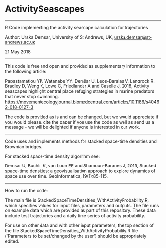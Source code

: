 # ActivitySeascapes
----------------------------------------------
R Code implementing the activity seascape calculation for trajectories 

Author: Urska Demsar, University of St Andrews, UK, urska.demsar@st-andrews.ac.uk

21 May 2018

----------------------------------------------
This code is free and open and provided as supplementary information to the following article:

Papastamatiou YP, Watanabe YY, Demšar U, Leos-Barajas V, Langrock R, Bradley D, Weng K, Lowe C, Friedlander A and Caselle J, 2018, Activity seascapes highlight central place refuging strategies in marine predators that never stop swimming. 
https://movementecologyjournal.biomedcentral.com/articles/10.1186/s40462-018-0127-3

The code is provided as is and can be changed, but we would appreciate if you would please, cite the paper if you use the code as well as send us a message - we will be delighted if anyone is interested in our work.

----------------------------------------------
Code uses and implements methods for stacked space-time densities and Brownian bridges. 

For stacked space-time density algorithm see:

Demsar U, Buchin K, van Loon EE and Shamoun-Baranes J, 2015, 
Stacked space-time densities: a geovisualisation approach to explore 
dynamics of space use over time. GeoInformatica, 19(1):85-115.

------------------------------------------------

How to run the code:

The main file is StackedSpaceTimeDensities_WithActivityProbability.R, which specifies values for input files, parameters and outputs. The file runs on example data which are provided as part of this repository. These data include test trajectories and a daily time series of activity probability.

For use on other data and with other input parameters, the top section of the file StackedSpaceTimeDensities_WithActivityProbability.R file ('Parameters to be set/changed by the user') should be appropriately edited.

